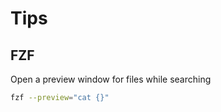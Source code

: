 # Tips

## FZF

Open a preview window for files while searching

```bash
fzf --preview="cat {}"
```

